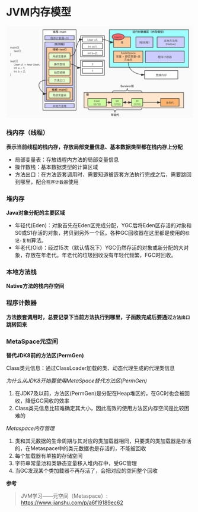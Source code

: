 # JVM内存模型

![jvm_jvm内存模型](./images/jvm_jvm%E5%86%85%E5%AD%98%E6%A8%A1%E5%9E%8B.png)

### 栈内存（线程）

**表示当前线程的栈内存，存放局部变量信息、基本数据类型都在栈内存上分配**

- 局部变量表：存放线程内方法的局部变量信息
- 操作数栈：基本数据类型的计算区域
- 方法出口：在方法嵌套调用时，需要知道被嵌套方法执行完成之后，需要跳回到哪里，配合`程序计数器`使用

### 堆内存

**Java对象分配的主要区域**

- 年轻代(Eden)：对象首先在Eden区完成分配，YGC后将Eden区存活的对象和S0或S1存活的对象，拷贝到另外一个区。各种GC回收器在这里都是使用的`标记-复制`算法。
- 年老代(Old)：经过15次（默认情况下）YGC仍然存活的对象或新分配的大对象，存放在年老代。年老代的垃圾回收没有年轻代频繁，FGC时回收。

### 本地方法栈

**Native方法的栈内存空间**

### 程序计数器

**方法嵌套调用时，总要记录下当前方法执行到哪里，子函数完成后要通过`方法出口`跳转回来**

### MetaSpace元空间

**替代JDK8前的方法区(PermGen)**

Class类元信息：通过ClassLoader加载的类、动态代理生成的代理类信息

_为什么从JDK8开始要使用MetaSpace替代方法区(PermGen)_

1. 在JDK7及以前，方法区(PermGen)是分配在Heap堆区的，在GC时也会被回收，降低GC回收的效率
2. Class类元信息比较难确定其大小，因此高效的使用方法区内存空间是比较困难的

_Metaspace内存管理_
 
1. 类和其元数据的生命周期与其对应的类加载器相同，只要类的类加载器是存活的，在Metaspace中的类元数据也是存活的，不能被回收
2. 每个加载器有单独的存储空间
3. 字符串常量池和类静态变量移入堆内存中，受GC管理
4. 当GC发现某个类加载器不再存活了，会把对应的空间整个回收

**参考**

> JVM学习——元空间（Metaspace）: https://www.jianshu.com/p/a6f19189ec62